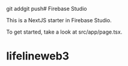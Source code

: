 git addgit push# Firebase Studio

This is a NextJS starter in Firebase Studio.

To get started, take a look at src/app/page.tsx.
# lifelineweb3
